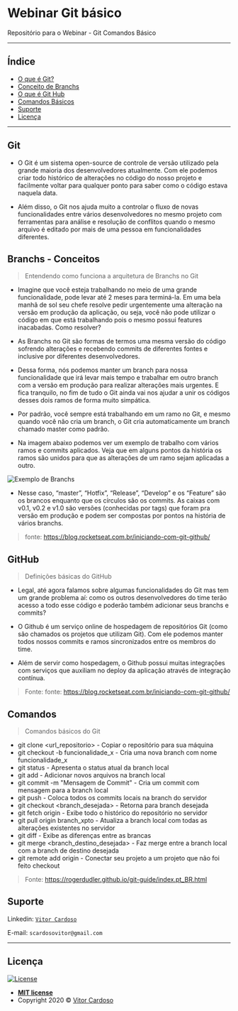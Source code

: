# Webinar Git básico
Repositório para o Webinar - Git Comandos Básico

---

## Índice

  - [O que é Git?](#git)
  - [Conceito de Branchs](#branchs)
  - [O que é Git Hub](#github)
  - [Comandos Básicos](#comandos)
  - [Suporte](#suporte)
  - [Licença](#licena)

---

## Git

- O Git é um sistema open-source de controle de versão utilizado pela grande maioria dos desenvolvedores atualmente. Com ele podemos criar todo histórico de alterações no código do nosso projeto e facilmente voltar para qualquer ponto para saber como o código estava naquela data.

- Além disso, o Git nos ajuda muito a controlar o fluxo de novas funcionalidades entre vários desenvolvedores no mesmo projeto com ferramentas para análise e resolução de conflitos quando o mesmo arquivo é editado por mais de uma pessoa em funcionalidades diferentes.

## Branchs - Conceitos

> Entendendo como funciona a arquitetura de Branchs no Git

- Imagine que você esteja trabalhando no meio de uma grande funcionalidade, pode levar até 2 meses para terminá-la. Em uma bela manhã de sol seu chefe resolve pedir urgentemente uma alteração na versão em produção da aplicação, ou seja, você não pode utilizar o código em que está trabalhando pois o mesmo possui features inacabadas. Como resolver?

- As Branchs no Git são formas de termos uma mesma versão do código sofrendo alterações e recebendo commits de diferentes fontes e inclusive por diferentes desenvolvedores.

- Dessa forma, nós podemos manter um branch para nossa funcionalidade que irá levar mais tempo e trabalhar em outro branch com a versão em produção para realizar alterações mais urgentes. E fica tranquilo, no fim de tudo o Git ainda vai nos ajudar a unir os códigos desses dois ramos de forma muito simpática.

- Por padrão, você sempre está trabalhando em um ramo no Git, e mesmo quando você não cria um branch, o Git cria automaticamente um branch chamado master como padrão.

- Na imagem abaixo podemos ver um exemplo de trabalho com vários ramos e commits aplicados. Veja que em alguns pontos da história os ramos são unidos para que as alterações de um ramo sejam aplicadas a outro.

![Exemplo de Branchs](https://blog.rocketseat.com.br/content/images/2018/12/image-67.png)

- Nesse caso, “master”, “Hotfix”, “Release”, “Develop” e os “Feature” são os brancos enquanto que os círculos são os commits. As caixas com v0.1, v0.2 e v1.0 são versões (conhecidas por tags) que foram pra versão em produção e podem ser compostas por pontos na história de vários branchs.

>fonte: https://blog.rocketseat.com.br/iniciando-com-git-github/

## GitHub
> Definições básicas do GitHub
- Legal, até agora falamos sobre algumas funcionalidades do Git mas tem um grande problema aí: como os outros desenvolvedores do time terão acesso a todo esse código e poderão também adicionar seus branchs e commits?

- O Github é um serviço online de hospedagem de repositórios Git (como são chamados os projetos que utilizam Git). Com ele podemos manter todos nossos commits e ramos sincronizados entre os membros do time.

- Além de servir como hospedagem, o Github possui muitas integrações com serviços que auxiliam no deploy da aplicação através de integração contínua.

>Fonte: fonte: https://blog.rocketseat.com.br/iniciando-com-git-github/
## Comandos

> Comandos básicos do Git

- git clone <url_repositorio> - Copiar o repositório para sua máquina
- git checkout -b funcionalidade_x - Cria uma nova branch com nome funcionalidade_x 
- git status - Apresenta o status atual da branch local
- git add - Adicionar novos arquivos na branch local
- git commit -m "Mensagem de Commit" - Cria um commit com mensagem para a branch local
- git push - Coloca todos os commits locais na branch do servidor
- git checkout <branch_desejada> - Retorna para branch desejada
- git fetch origin - Exibe todo o histórico do repositório no servidor
- git pull origin branch_xpto - Atualiza a branch local com todas as alterações existentes no servidor
- git diff <branch origem> <branch destino> - Exibe as diferenças entre as brancas
- git merge <branch_destino_desejada> - Faz merge entre a branch local com a branch de destino desejada
- git remote add origin <servidor> - Conectar seu projeto a um projeto que não foi feito checkout
> Fonte: https://rogerdudler.github.io/git-guide/index.pt_BR.html

## Suporte

Linkedin: <a href="https://www.linkedin.com/in/vitor-cardoso-/" target="_blank">`Vitor Cardoso`</a>

E-mail: `scardosovitor@gmail.com`

---

## Licença

[![License](http://img.shields.io/:license-mit-blue.svg?style=flat-square)](http://badges.mit-license.org)

- **[MIT license](http://opensource.org/licenses/mit-license.php)**
- Copyright 2020 © <a href="https://www.linkedin.com/in/vitor-cardoso-/" target="_blank">Vitor Cardoso</a>
